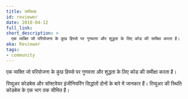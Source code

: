 ```yaml
---
title: समीक्षक
id: reviewer
date: 2018-04-12
full_link: 
short_description: >
  एक व्यक्ति जो परियोजना के कुछ हिस्से पर गुणवत्ता और शुद्धता के लिए कोड की समीक्षा करता है।
aka: Reviewer
tags:
- community
---
```

 एक व्यक्ति जो परियोजना के कुछ हिस्से पर गुणवत्ता और शुद्धता के लिए कोड की समीक्षा करता है।

<!--more--> 

रिव्युअर कोडबेस और सॉफ्टवेयर इंजीनियरिंग सिद्धांतों दोनों के बारे में जानकार हैं। रिव्युअर की स्थिति कोडबेस के एक भाग तक सीमित है।